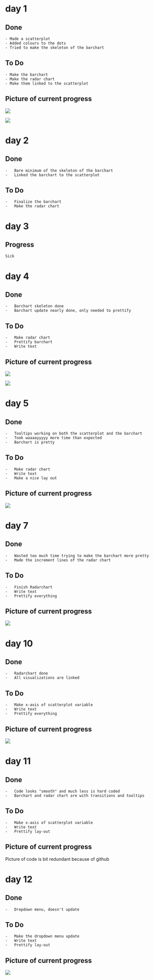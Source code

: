 # day 1
## Done
	- Made a scatterplot
	- Added colours to the dots
	- Tried to make the skeleton of the barchart

## To Do
	- Make the barchart
	- Make the radar chart
	- Make them linked to the scatterplot

## Picture of current progress

![](doc/ScatterDay1.JPG)

![](doc/barchartDay1.JPG)

# day 2

## Done

	-	Bare minimum of the skeleton of the barchart
	-	Linked the barchart to the scatterplot

## To Do
	-	Finalize the barchart
	-	Make the radar chart

# day 3

## Progress
	Sick

# day 4

## Done
	-	Barchart skeleton done
	-	Barchart update nearly done, only needed to prettify

## To Do

	-	Make radar chart
	-	Prettify barchart
	-	Write text

## Picture of current progress

![](doc/ScatterDay4(1).JPG)

![](doc/barchartDay4(2).JPG)


# day 5

## Done
	-	Tooltips working on both the scatterplot and the barchart
	-	Took waaaayyyyy more time than expected
	-	Barchart is pretty

## To Do
	-	Make radar chart
	-	Write text
	-	Make a nice lay out

## Picture of current progress

![](doc/total.JPG)


# day 7

## Done
	-	Wasted too much time trying to make the barchart more pretty
	-	Made the increment lines of the radar chart

## To Do
	-	Finish Radarchart
	-	Write text
	-	Prettify everything

## Picture of current progress

![](doc/radarchart.JPG)

# day 10

## Done
	-	Radarchart done
	-	All visualizations are linked

## To Do
	-	Make x-axis of scatterplot variable
	-	Write text
	-	Prettify everything


## Picture of current progress

![](doc/radarchartday10.JPG)


# day 11

## Done
	-	Code looks "smooth" and much less is hard coded
	-	Barchart and radar chart are with transitions and tooltips

## To Do
	-	Make x-axis of scatterplot variable
	-	Write text
	-	Prettify lay-out


## Picture of current progress

Picture of code is bit redundant because of github


# day 12

## Done
	-	Dropdown menu, doesn't update


## To Do
	-	Make the dropdown menu update
	-	Write text
	-	Prettify lay-out


## Picture of current progress

![](doc/dropdown.JPG)
